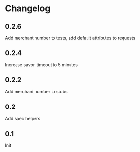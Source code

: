 # Changelog

## 0.2.6
Add merchant number to tests, add default attributes to requests

## 0.2.4
Increase savon timeout to 5 minutes

## 0.2.2
Add merchant number to stubs

## 0.2
Add spec helpers

## 0.1
Init
